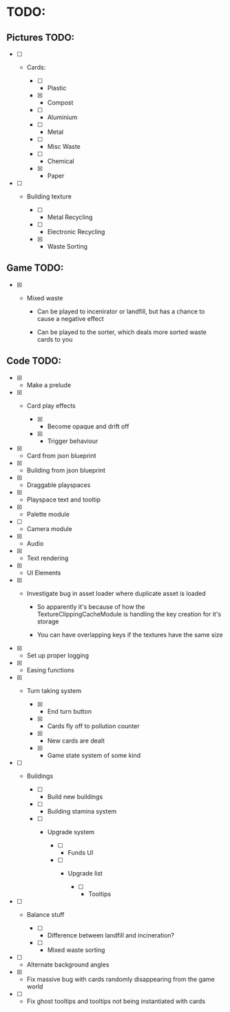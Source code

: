# TODO:

## Pictures TODO:

- [ ] - Cards:

	- [ ] - Plastic

	- [x] - Compost

	- [ ] - Aluminium

	- [ ] - Metal

	- [ ] - Misc Waste

	- [ ] - Chemical

	- [x] - Paper



- [ ] - Building texture

	- [ ] - Metal Recycling

	- [ ] - Electronic Recycling

	- [x] - Waste Sorting

## Game TODO:

- [x] - Mixed waste

	- Can be played to incenirator or landfill, but has a chance to cause a negative effect

	- Can be played to the sorter, which deals more sorted waste cards to you

## Code TODO:

- [x] - Make a prelude

- [x] - Card play effects

	- [x] - Become opaque and drift off

	- [x] - Trigger behaviour

- [x] - Card from json blueprint

- [x] - Building from json blueprint

- [x] - Draggable playspaces

- [x] - Playspace text and tooltip

- [x] - Palette module

- [ ] - Camera module

- [x] - Audio

- [x] - Text rendering

- [x] - UI Elements

- [x] - Investigate bug in asset loader where duplicate asset is loaded

	- So apparently it's because of how the TextureClippingCacheModule is handling the key creation for it's storage

	- You can have overlapping keys if the textures have the same size

- [x] - Set up proper logging

- [x] - Easing functions

- [x] - Turn taking system

	- [x] - End turn button

	- [x] - Cards fly off to pollution counter

	- [x] - New cards are dealt

	- [x] - Game state system of some kind

- [ ] - Buildings

	- [ ] - Build new buildings

	- [ ] - Building stamina system

	- [ ] - Upgrade system

		- [ ] - Funds UI

		- [ ] - Upgrade list

			- [ ] - Tooltips

- [ ] - Balance stuff

	- [ ] - Difference between landfill and incineration?

	- [ ] - Mixed waste sorting

- [ ] - Alternate background angles

- [x] - Fix massive bug with cards randomly disappearing from the game world

- [ ] - Fix ghost tooltips and tooltips not being instantiated with cards
